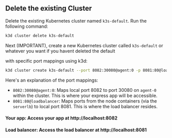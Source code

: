 ## Delete the existing Cluster

Delete the existing Kubernetes cluster named `k3s-default`. Run the following command:

```bash
k3d cluster delete k3s-default
```

Next (IMPORTANT), create a new Kubernetes cluster called `k3s-default` or whatever you want if you havent deleted the default

with specific port mappings using k3d:

```bash
k3d cluster create k3s-default --port 8082:30080@agent:0 -p 8081:80@loadbalancer --agents 2
```

Here's an explanation of the port mappings:

- `8082:30080@agent:0`: Maps local port 8082 to port 30080 on `agent-0` within the cluster. This is where your express app will be accessible.
- `8081:80@loadbalancer`: Maps ports from the node containers (via the `serverlb`) to local port 8081. This is where the load balancer resides.

#### Your app: Access your app at http://localhost:8082

#### Load balancer: Access the load balancer at http://localhost:8081
